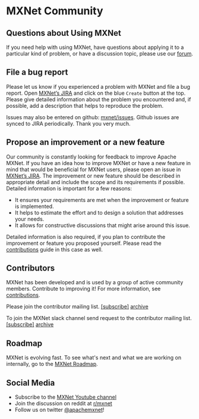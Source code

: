 # MXNet Community
## Questions about Using MXNet
If you need help with using MXNet, have questions about applying it to a particular kind of problem, or have a discussion topic, please use our [forum](https://discuss.mxnet.io).

## File a bug report
Please let us know if you experienced a problem with MXNet and file a bug report. Open [MXNet’s JIRA](http://issues.apache.org/jira/browse/MXNet) and click on the blue `Create` button at the top. Please give detailed information about the problem you encountered and, if possible, add a description that helps to reproduce the problem.<p/>
Issues may also be entered on github: [mxnet/issues](https://github.com/apache/incubator-mxnet/issues).  Github issues are synced to JIRA periodically. Thank you very much.

## Propose an improvement or a new feature
Our community is constantly looking for feedback to improve Apache MXNet. If you have an idea how to improve MXNet or have a new feature in mind that would be beneficial for MXNet users, please open an issue in [MXNet’s JIRA](http://issues.apache.org/jira/browse/MXNet). The improvement or new feature should be described in appropriate detail and include the scope and its requirements if possible. Detailed information is important for a few reasons:<br/>
- It ensures your requirements are met when the improvement or feature is implemented.<br/> 
- It helps to estimate the effort and to design a solution that addresses your needs. <br/>
- It allows for constructive discussions that might arise around this issue.

Detailed information is also required, if you plan to contribute the improvement or feature you proposed yourself. Please read the [contributions](http://mxnet.io/community/contribute.html) guide in this case as well.

## Contributors
MXNet has been developed and is used by a group of active community members. Contribute to improving it! For more information, see [contributions](http://mxnet.io/community/contribute.html).

Please join the contributor mailing list. <a href="mailto:dev-subscribe@mxnet.apache.org">[subscribe]</a>  [archive](https://lists.apache.org/list.html?dev@mxnet.apache.org)

To join the MXNet slack channel send request to the contributor mailing list. 
<a href="mailto:dev-subscribe@mxnet.apache.org">[subscribe]</a> [archive](https://the-asf.slackarchive.io/mxnet)

## Roadmap

MXNet is evolving fast. To see what's next and what we are working on internally, go to the [MXNet Roadmap](https://github.com/apache/incubator-mxnet/labels/Roadmap).

## Social Media

- Subscribe to the [MXNet Youtube channel](https://www.youtube.com/channel/UCQua2ZAkbr_Shsgfk1LCy6A)
- Join the discussion on reddit at [r/mxnet](https://reddit.com/r/mxnet)
- Follow us on twitter [@apachemxnet](https://twitter.com/apachemxnet)!

